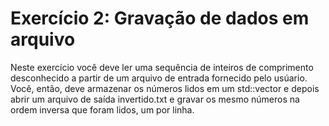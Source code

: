 # Exercício 2: Gravação de dados em arquivo

Neste exercício você deve ler uma sequência de inteiros de comprimento desconhecido a partir de
um arquivo de entrada fornecido pelo usúario. Você, então, deve armazenar os números lidos em um
std::vector e depois abrir um arquivo de saída invertido.txt e gravar os mesmo números na
ordem inversa que foram lidos, um por linha.
